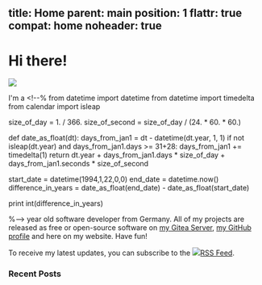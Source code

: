 title: Home
parent: main
position: 1
flattr: true
compat: home
noheader: true
---

# Hi there!

<img id="index-avatar" src="img/ava.jpg">

I'm a <!--%
from datetime import datetime
from datetime import timedelta
from calendar import isleap

size_of_day = 1. / 366.
size_of_second = size_of_day / (24. * 60. * 60.)

def date_as_float(dt):
    days_from_jan1 = dt - datetime(dt.year, 1, 1)
    if not isleap(dt.year) and days_from_jan1.days >= 31+28:
        days_from_jan1 += timedelta(1)
    return dt.year + days_from_jan1.days * size_of_day + days_from_jan1.seconds * size_of_second

start_date = datetime(1994,1,22,0,0)
end_date = datetime.now()
difference_in_years = date_as_float(end_date) - date_as_float(start_date)

print int(difference_in_years)

%--> year old software developer from Germany.
All of my projects are released as free or open-source software on [my Gitea Server](https://git.xythobuz.de/thomas), [my GitHub profile](https://github.com/xythobuz) and here on my website. Have fun!

To receive my latest updates, you can subscribe to the <a href="rss.xml"><img src="img/rss.png">RSS Feed</a>.

### Recent Posts

<!--%
printRecentMenu()
%-->
